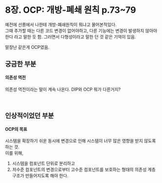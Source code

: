 
# 8장. OCP: 개방-폐쇄 원칙 p.73~79

예전에 선릉에서 나한테 개방-폐쇄원칙이 뭐냐고 물어본적있다.  
그때 추가할 때는 다른 코드 변경이 없어야하고, 다른 기능에는 변경이 발생하지 않아야 한다 라고 말한 듯 함. 그러면서 다형성이라고 말한 던 것 같은 기억이 있음.  

말장난 같은게 OCP였음.  

## 궁금한 부분

#### 의존성 역전
의존성 역전이라는 말이 계속 나온다.
DIP와 OCP 뭐가 다른거지?

&nbsp;
&nbsp;

## 인상적이었던 부분

#### OCP의 목표
시스템을 확장하기 쉬운 동시에 변경으로 인해 시스템이 너무 많은 영향을 받지 않도록 하는 것.  
이를 위해, 
1. 시스템을 컴포넌트 단위로 분리하고
2. 저수준 컴포넌트의 변경으로부터 고수준 컴포넌트를 보호하는 형태의 의존성 계층구조가 만들어지도록 해야 한다.